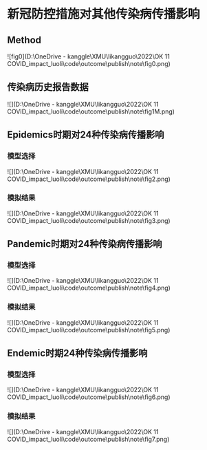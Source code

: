 # 新冠防控措施对其他传染病传播影响

## Method

![fig0](D:\OneDrive - kanggle\XMU\likangguo\2022\OK 11 COVID_impact_luoli\code\outcome\publish\note\fig0.png)

## 传染病历史报告数据

![](D:\OneDrive - kanggle\XMU\likangguo\2022\OK 11 COVID_impact_luoli\code\outcome\publish\note\fig1M.png)

## Epidemics时期对24种传染病传播影响

### 模型选择

![](D:\OneDrive - kanggle\XMU\likangguo\2022\OK 11 COVID_impact_luoli\code\outcome\publish\note\fig2.png)

### 模拟结果

![](D:\OneDrive - kanggle\XMU\likangguo\2022\OK 11 COVID_impact_luoli\code\outcome\publish\note\fig3.png)

## Pandemic时期对24种传染病传播影响

### 模型选择

![](D:\OneDrive - kanggle\XMU\likangguo\2022\OK 11 COVID_impact_luoli\code\outcome\publish\note\fig4.png)

### 模拟结果

![](D:\OneDrive - kanggle\XMU\likangguo\2022\OK 11 COVID_impact_luoli\code\outcome\publish\note\fig5.png)

## Endemic时期24种传染病传播影响

### 模型选择

![](D:\OneDrive - kanggle\XMU\likangguo\2022\OK 11 COVID_impact_luoli\code\outcome\publish\note\fig6.png)

### 模拟结果

![](D:\OneDrive - kanggle\XMU\likangguo\2022\OK 11 COVID_impact_luoli\code\outcome\publish\note\fig7.png)